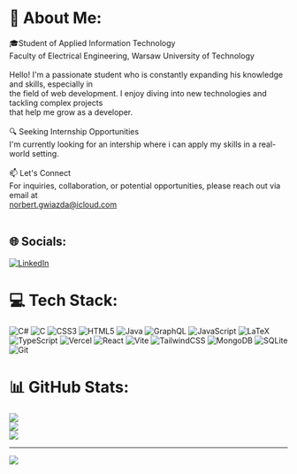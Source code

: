 # 💫 About Me:
🎓Student of Applied Information Technology<br>Faculty of Electrical Engineering, Warsaw University of Technology<br><br>Hello! I'm a passionate student who is constantly expanding his knowledge and skills, especially in<br>the field of web development. I enjoy diving into new technologies and tackling complex projects<br>that help me grow as a developer.<br><br>🔍 Seeking Internship Opportunities<br>I'm currently looking for an intership where i can apply my skills in a real-world setting.<br><br>📫 Let's Connect<br>For inquiries, collaboration, or potential opportunities, please reach out via email at<br>norbert.gwiazda@icloud.com<br><br>


## 🌐 Socials:
[![LinkedIn](https://img.shields.io/badge/LinkedIn-%230077B5.svg?logo=linkedin&logoColor=white)](https://linkedin.com/in/www.linkedin.com/in/norbert-gwiazda-7545a3333) 

# 💻 Tech Stack:
![C#](https://img.shields.io/badge/c%23-%23239120.svg?style=for-the-badge&logo=csharp&logoColor=white) ![C](https://img.shields.io/badge/c-%2300599C.svg?style=for-the-badge&logo=c&logoColor=white) ![CSS3](https://img.shields.io/badge/css3-%231572B6.svg?style=for-the-badge&logo=css3&logoColor=white) ![HTML5](https://img.shields.io/badge/html5-%23E34F26.svg?style=for-the-badge&logo=html5&logoColor=white) ![Java](https://img.shields.io/badge/java-%23ED8B00.svg?style=for-the-badge&logo=openjdk&logoColor=white) ![GraphQL](https://img.shields.io/badge/-GraphQL-E10098?style=for-the-badge&logo=graphql&logoColor=white) ![JavaScript](https://img.shields.io/badge/javascript-%23323330.svg?style=for-the-badge&logo=javascript&logoColor=%23F7DF1E) ![LaTeX](https://img.shields.io/badge/latex-%23008080.svg?style=for-the-badge&logo=latex&logoColor=white) ![TypeScript](https://img.shields.io/badge/typescript-%23007ACC.svg?style=for-the-badge&logo=typescript&logoColor=white) ![Vercel](https://img.shields.io/badge/vercel-%23000000.svg?style=for-the-badge&logo=vercel&logoColor=white) ![React](https://img.shields.io/badge/react-%2320232a.svg?style=for-the-badge&logo=react&logoColor=%2361DAFB) ![Vite](https://img.shields.io/badge/vite-%23646CFF.svg?style=for-the-badge&logo=vite&logoColor=white) ![TailwindCSS](https://img.shields.io/badge/tailwindcss-%2338B2AC.svg?style=for-the-badge&logo=tailwind-css&logoColor=white) ![MongoDB](https://img.shields.io/badge/MongoDB-%234ea94b.svg?style=for-the-badge&logo=mongodb&logoColor=white) ![SQLite](https://img.shields.io/badge/sqlite-%2307405e.svg?style=for-the-badge&logo=sqlite&logoColor=white) ![Git](https://img.shields.io/badge/git-%23F05033.svg?style=for-the-badge&logo=git&logoColor=white)
# 📊 GitHub Stats:
![](https://github-readme-stats.vercel.app/api?username=gwiazdan&theme=dark&hide_border=false&include_all_commits=true&count_private=false)<br/>
![](https://github-readme-streak-stats.herokuapp.com/?user=gwiazdan&theme=dark&hide_border=false)<br/>
![](https://github-readme-stats.vercel.app/api/top-langs/?username=gwiazdan&theme=dark&hide_border=false&include_all_commits=true&count_private=false&layout=compact)

---
[![](https://visitcount.itsvg.in/api?id=gwiazdan&icon=9&color=9)](https://visitcount.itsvg.in)

<!-- Proudly created with GPRM ( https://gprm.itsvg.in ) -->
